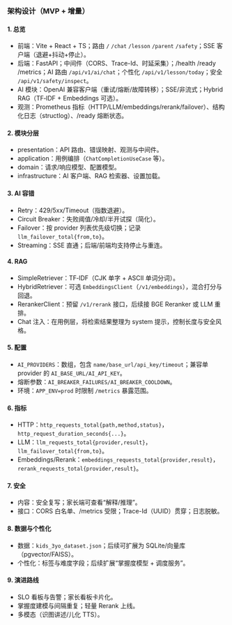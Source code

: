 ### 架构设计（MVP + 增量）

#### 1. 总览
- 前端：Vite + React + TS；路由 `/` `/chat` `/lesson` `/parent` `/safety`；SSE 客户端（退避+抖动+停止）。
- 后端：FastAPI；中间件（CORS、Trace-Id、时延采集）；/health /ready /metrics；AI 路由 `/api/v1/ai/chat`；个性化 `/api/v1/lesson/today`；安全 `/api/v1/safety/inspect`。
- AI 模块：OpenAI 兼容客户端（重试/熔断/故障转移）；SSE/非流式；Hybrid RAG（TF‑IDF + Embeddings 可选）。
- 观测：Prometheus 指标（HTTP/LLM/embeddings/rerank/failover）、结构化日志（structlog）、/ready 熔断状态。

#### 2. 模块分层
- presentation：API 路由、错误映射、观测与中间件。
- application：用例编排（`ChatCompletionUseCase` 等）。
- domain：请求/响应模型、配置模型。
- infrastructure：AI 客户端、RAG 检索器、设置加载。

#### 3. AI 容错
- Retry：429/5xx/Timeout（指数退避）。
- Circuit Breaker：失败阈值/冷却/半开试探（简化）。
- Failover：按 provider 列表优先级切换；记录 `llm_failover_total{from,to}`。
- Streaming：SSE 直通；后端/前端均支持停止与重连。

#### 4. RAG
- SimpleRetriever：TF‑IDF（CJK 单字 + ASCII 单词分词）。
- HybridRetriever：可选 `EmbeddingsClient`（`/v1/embeddings`），混合打分与回退。
- RerankerClient：预留 `/v1/rerank` 接口，后续接 BGE Reranker 或 LLM 重排。
- Chat 注入：在用例层，将检索结果整理为 system 提示，控制长度与安全风格。

#### 5. 配置
- `AI_PROVIDERS`：数组，包含 `name/base_url/api_key/timeout`；兼容单 provider 的 `AI_BASE_URL/AI_API_KEY`。
- 熔断参数：`AI_BREAKER_FAILURES/AI_BREAKER_COOLDOWN`。
- 环境：`APP_ENV=prod` 时限制 `/metrics` 暴露范围。

#### 6. 指标
- HTTP：`http_requests_total{path,method,status}`，`http_request_duration_seconds{...}`。
- LLM：`llm_requests_total{provider,result}`，`llm_failover_total{from,to}`。
- Embeddings/Rerank：`embeddings_requests_total{provider,result}`，`rerank_requests_total{provider,result}`。

#### 7. 安全
- 内容：安全复写；家长端可查看“解释/推理”。
- 接口：CORS 白名单、/metrics 受限；Trace-Id（UUID）贯穿；日志脱敏。

#### 8. 数据与个性化
- 数据：`kids_3yo_dataset.json`；后续可扩展为 SQLite/向量库（pgvector/FAISS）。
- 个性化：标签与难度字段；后续扩展“掌握度模型 + 调度服务”。

#### 9. 演进路线
- SLO 看板与告警；家长看板卡片化。
- 掌握度建模与间隔重复；轻量 Rerank 上线。
- 多模态（识图讲述/儿化 TTS）。

